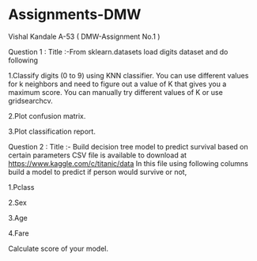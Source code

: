 # Assignments-DMW
Vishal Kandale A-53 ( DMW-Assignment No.1 )

Question 1 : Title :-From sklearn.datasets load digits dataset and do following

  1.Classify digits (0 to 9) using KNN classifier. You can use different values for k neighbors and need to figure out a value of K that gives you a maximum score. You can          manually try different values of K or use gridsearchcv.
  
  2.Plot confusion matrix.
  
  3.Plot classification report.
  
Question 2 : Title :- Build decision tree model to predict survival based on certain parameters CSV file is available to download at  https://www.kaggle.com/c/titanic/data In this file using following columns build a model to predict if person would survive or not,

1.Pclass

2.Sex

3.Age

4.Fare

Calculate score of your model.
